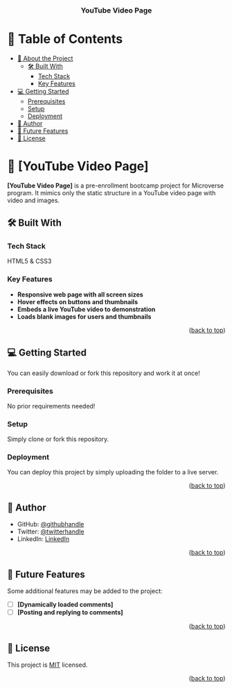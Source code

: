 <a name="readme-top"></a>

<div align="center">

  <h3>YouTube Video Page</h3>

</div>

<!-- TABLE OF CONTENTS -->

# 📗 Table of Contents

- [📖 About the Project](#about-project)
  - [🛠 Built With](#built-with)
    - [Tech Stack](#tech-stack)
    - [Key Features](#key-features)
- [💻 Getting Started](#getting-started)
  - [Prerequisites](#prerequisites)
  - [Setup](#setup)
  - [Deployment](#deployment)
- [👥 Author](#author)
- [🔭 Future Features](#future-features)
- [📝 License](#license)

<!-- PROJECT DESCRIPTION -->

# 📖 [YouTube Video Page] <a name="about-project"></a>

**[YouTube Video Page]** is a pre-enrollment bootcamp project for Microverse program. It mimics only the static structure in a YouTube video page with video and images.

## 🛠 Built With <a name="built-with"></a>

### Tech Stack <a name="tech-stack"></a>

HTML5 & CSS3

<!-- Features -->

### Key Features <a name="key-features"></a>

- **Responsive web page with all screen sizes**
- **Hover effects on buttons and thumbnails**
- **Embeds a live YouTube video to demonstration**
- **Loads blank images for users and thumbnails**

<p align="right">(<a href="#readme-top">back to top</a>)</p>

<!-- GETTING STARTED -->

## 💻 Getting Started <a name="getting-started"></a>

You can easily download or fork this repository and work it at once!

### Prerequisites

No prior requirements needed!

### Setup

Simply clone or fork this repository.

### Deployment

You can deploy this project by simply uploading the folder to a live server.

<p align="right">(<a href="#readme-top">back to top</a>)</p>

<!-- AUTHOR -->

## 👤 Author <a name="author"></a>

- GitHub: [@githubhandle](https://github.com/mahammad-mostafa)
- Twitter: [@twitterhandle](https://twitter.com/mahammad_mostfa)
- LinkedIn: [LinkedIn](https://linkedin.com/in/mahammad-mostafa)

<p align="right">(<a href="#readme-top">back to top</a>)</p>

<!-- FUTURE FEATURES -->

## 🔭 Future Features <a name="future-features"></a>

Some additional features may be added to the project:

- [ ] **[Dynamically loaded comments]**
- [ ] **[Posting and replying to comments]**

<p align="right">(<a href="#readme-top">back to top</a>)</p>

<!-- LICENSE -->

## 📝 License <a name="license"></a>

This project is [MIT](./LICENSE) licensed.

<p align="right">(<a href="#readme-top">back to top</a>)</p>
